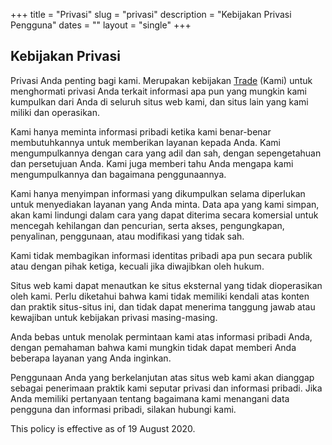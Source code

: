 +++
title = "Privasi"
slug = "privasi"
description = "Kebijakan Privasi Pengguna"
dates = ""
layout = "single"
+++

## **Kebijakan Privasi**

Privasi Anda penting bagi kami. Merupakan kebijakan [Trade](https://www.trade.id) (Kami) untuk menghormati privasi Anda terkait informasi apa pun yang mungkin kami kumpulkan dari Anda di seluruh situs web kami, dan situs lain yang kami miliki dan operasikan.

Kami hanya meminta informasi pribadi ketika kami benar-benar membutuhkannya untuk memberikan layanan kepada Anda. Kami mengumpulkannya dengan cara yang adil dan sah, dengan sepengetahuan dan persetujuan Anda. Kami juga memberi tahu Anda mengapa kami mengumpulkannya dan bagaimana penggunaannya.

Kami hanya menyimpan informasi yang dikumpulkan selama diperlukan untuk menyediakan layanan yang Anda minta. Data apa yang kami simpan, akan kami lindungi dalam cara yang dapat diterima secara komersial untuk mencegah kehilangan dan pencurian, serta akses, pengungkapan, penyalinan, penggunaan, atau modifikasi yang tidak sah.

Kami tidak membagikan informasi identitas pribadi apa pun secara publik atau dengan pihak ketiga, kecuali jika diwajibkan oleh hukum.

Situs web kami dapat menautkan ke situs eksternal yang tidak dioperasikan oleh kami. Perlu diketahui bahwa kami tidak memiliki kendali atas konten dan praktik situs-situs ini, dan tidak dapat menerima tanggung jawab atau kewajiban untuk kebijakan privasi masing-masing.

Anda bebas untuk menolak permintaan kami atas informasi pribadi Anda, dengan pemahaman bahwa kami mungkin tidak dapat memberi Anda beberapa layanan yang Anda inginkan.

Penggunaan Anda yang berkelanjutan atas situs web kami akan dianggap sebagai penerimaan praktik kami seputar privasi dan informasi pribadi. Jika Anda memiliki pertanyaan tentang bagaimana kami menangani data pengguna dan informasi pribadi, silakan hubungi kami.

This policy is effective as of 19 August 2020.